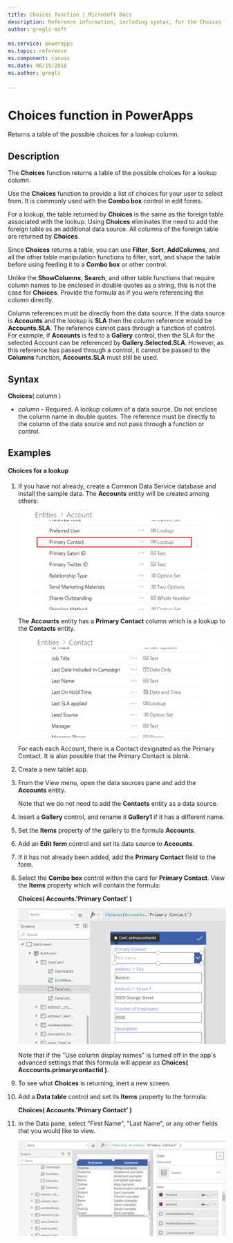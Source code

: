 ```yaml
---
title: Choices function | Microsoft Docs
description: Reference information, including syntax, for the Choices function in PowerApps
author: gregli-msft

ms.service: powerapps
ms.topic: reference
ms.component: canvas
ms.date: 06/15/2018
ms.author: gregli

---
```

# Choices function in PowerApps
Returns a table of the possible choices for a lookup column.

## Description
The **Choices** function returns a table of the possible choices for a lookup column.  

Use the **Choices** function to provide a list of choices for your user to select from.  It is commonly used with the **Combo box** control in edit forms.

For a lookup, the table returned by **Choices** is the same as the foreign table associated with the lookup.  Using **Choices** eliminates the need to add the foreign table as an additional data source.  All columns of the foreign table are returned by **Choices**.

Since **Choices** returns a table, you can use **Filter**, **Sort**, **AddColumns**, and all the other table manipulation functions to filter, sort, and shape the table before using feeding it to a **Combo box** or other control. 

Unlike the **ShowColumns**, **Search**, and other table functions that require column names to be enclosed in double quotes as a string, this is not the case for **Choices**.  Provide the formula as if you were referencing the column directly.

Column references must be directly from the data source.  If the data source is **Accounts** and the lookup is **SLA** then the column reference would be **Accounts.SLA**. The reference cannot pass through a function of control.  For example, if **Accounts** is fed to a **Gallery** control, then the SLA for the selected Account can be referenced by **Gallery.Selected.SLA**.  However, as this reference has passed through a control, it cannot be passed to the **Columns** function, **Accounts.SLA** must still be used.  

## Syntax
**Choices**( *column* )

* *column* – Required.  A lookup column of a data source.  Do not enclose the column name in double quotes.  The reference must be directly to the column of the data source and not pass through a function or control.

## Examples

#### Choices for a lookup

1. If you have not already, create a Common Data Service database and install the sample data.  The **Accounts** entity will be created among others:

	![](media/function-choices/entity-account.png)

	The **Accounts** entity has a **Primary Contact** column which is a lookup to the **Contacts** entity.  

	![](media/function-choices/entity-contact.png)

	For each each Account, there is a Contact designated as the Primary Contact.  It is also possible that the Primary Contact is *blank*.
 
2. Create a new tablet app.

4. From the View menu, open the data sources pane and add the **Accounts** entity.

	Note that we do not need to add the **Contacts** entity as a data source.

5. Insert a **Gallery** control, and rename it **Gallery1** if it has a different name.

6. Set the **Items** property of the gallery to the formula **Accounts**.

7. Add an **Edit form** control and set its data source to **Accounts**.

8. If it has not already been added, add the **Primary Contact** field to the form.

9. Select the **Combo box** control within the card for **Primary Contact**.  View the **Items** property which will contain the formula:

	**Choices( Accounts.'Primary Contact' )**

	![](media/function-choices/accounts-primary-contact.png)

	Note that if the "Use column display names" is turned off in the app's advanced settings that this formula will appear as **Choices( Acccounts.primarycontactid )**.

10. To see what **Choices** is returning, inert a new screen.

11. Add a **Data table** control and set its **Items** property to the formula:

	**Choices( Accounts.'Primary Contact' )**

11. In the Data pane, select "First Name", "Last Name", or any other fields that you would like to view.

	![](media/function-choices/full-accounts-pc.png) 



  

